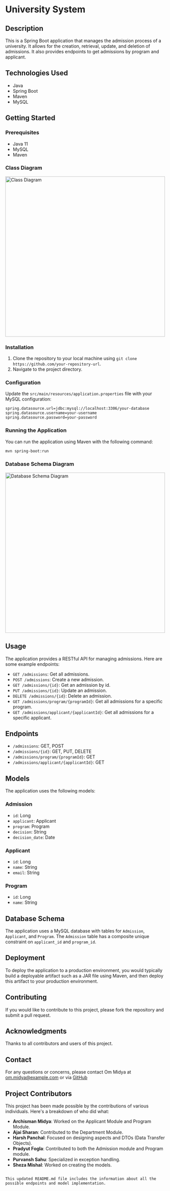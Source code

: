 # University System

## Description
This is a Spring Boot application that manages the admission process of a university. It allows for the creation, retrieval, update, and deletion of admissions. It also provides endpoints to get admissions by program and applicant.

## Technologies Used
- Java
- Spring Boot
- Maven
- MySQL

## Getting Started

### Prerequisites
- Java 11
- MySQL
- Maven

### Class Diagram
<img src="https://github.com/purvanshh/UniversitySystem/assets/147030767/60c010d3-5fd9-4870-a65f-08317589f2ff" alt="Class Diagram" width="500">


### Installation
1. Clone the repository to your local machine using `git clone https://github.com/your-repository-url`.
2. Navigate to the project directory.

### Configuration
Update the `src/main/resources/application.properties` file with your MySQL configuration:
```properties
spring.datasource.url=jdbc:mysql://localhost:3306/your-database
spring.datasource.username=your-username
spring.datasource.password=your-password
```

### Running the Application
You can run the application using Maven with the following command:
```bash
mvn spring-boot:run
```
### Database Schema Diagram
<img src="https://github.com/purvanshh/UniversitySystem/assets/147030767/0de4f705-db6f-4798-887f-415dae53461b" alt="Database Schema Diagram" width="500">



## Usage
The application provides a RESTful API for managing admissions. Here are some example endpoints:

- `GET /admissions`: Get all admissions.
- `POST /admissions`: Create a new admission.
- `GET /admissions/{id}`: Get an admission by id.
- `PUT /admissions/{id}`: Update an admission.
- `DELETE /admissions/{id}`: Delete an admission.
- `GET /admissions/program/{programId}`: Get all admissions for a specific program.
- `GET /admissions/applicant/{applicantId}`: Get all admissions for a specific applicant.

## Endpoints
- `/admissions`: GET, POST
- `/admissions/{id}`: GET, PUT, DELETE
- `/admissions/program/{programId}`: GET
- `/admissions/applicant/{applicantId}`: GET

## Models
The application uses the following models:

### Admission
- `id`: Long
- `applicant`: Applicant
- `program`: Program
- `decision`: String
- `decision_date`: Date

### Applicant
- `id`: Long
- `name`: String
- `email`: String

### Program
- `id`: Long
- `name`: String

## Database Schema
The application uses a MySQL database with tables for `Admission`, `Applicant`, and `Program`. The `Admission` table has a composite unique constraint on `applicant_id` and `program_id`.

## Deployment
To deploy the application to a production environment, you would typically build a deployable artifact such as a JAR file using Maven, and then deploy this artifact to your production environment.

## Contributing
If you would like to contribute to this project, please fork the repository and submit a pull request.

## Acknowledgments
Thanks to all contributors and users of this project.

## Contact
For any questions or concerns, please contact Om Midya at om.midya@example.com or via [GitHub](https://github.com/om-midya)

## Project Contributors
This project has been made possible by the contributions of various individuals. Here's a breakdown of who did what:

- **Archisman Midya**: Worked on the Applicant Module and Program Module.
- **Ajai Sharan**: Contributed to the Department Module.
- **Harsh Panchal**: Focused on designing aspects and DTOs (Data Transfer Objects).
- **Pradyut Fogla**: Contributed to both the Admission module and Program module.
- **Purvansh Sahu**: Specialized in exception handling.
- **Sheza Mishal**: Worked on creating the models.
```

This updated README.md file includes the information about all the possible endpoints and model implementation.
